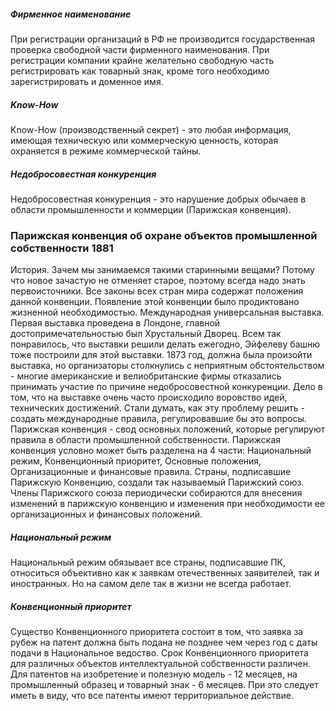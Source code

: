 ##### Фирменное наименование #####

При регистрации организаций в РФ не производится государственная проверка свободной части фирменного наименования. При регистрации компании крайне желательно свободную часть регистрировать как товарный знак, кроме того необходимо зарегистрировать и доменное имя.

##### Know-How #####

Know-How (производственный секрет) - это любая информация, имеющая техническую или коммерческую ценность, которая охраняется в режиме коммерческой тайны.

##### Недобросовестная конкуренция #####
 
Недобросовестная конкуренция - это нарушение добрых обычаев в области промышленности и коммерции (Парижская конвенция). 

### Парижская конвенция об охране объектов промышленной собственности 1881 ###

История. Зачем мы занимаемся такими старинными вещами? Потому что новое зачастую не отменяет старое, поэтому всегда надо знать первоисточники. Все законы всех стран мира содержат положения данной конвенции. Появление этой конвенции было продиктовано жизненной необходимостью. Международная универсальная выставка. Первая выставка проведена в Лондоне, главной достопримечательностью был Хрустальный Дворец. Всем так понравилось, что выставки решили делать ежегодно, Эйфелеву башню тоже построили для этой выставки. 1873 год, должна была произойти выставка, но организаторы столкнулись с неприятным обстоятельством - многие американские и велиобританские фирмы отказались принимать участие по причине недобросовестной конкуренции. Дело в том, что на выставке очень часто происходило воровство идей, технических достижений. Стали думать, как эту проблему решить - создать международные правила, регулировавшие бы это вопросы. Парижская конвенция - свод основных положений, которые регулируют правила в области промышленной собственности. Парижская конвенция условно может быть разделена на 4 части: Национальный режим, Конвенционный приоритет, Основные положения, Организационные и финансовые правила. Страны, подписавшие Парижскую Конвенцию, создали так называемый Парижский союз. Члены Парижского союза периодически собираются для внесения изменений в парижскую конвенцию и изменения при необходимости ее организационных и финансовых положений.

##### Национальный режим #####
Национальный режим обязывает все страны, подписавшие ПК, относиться объективно как к заявкам отечественных заявителей, так и иностранных. Но на самом деле так в жизни не всегда работает.

##### Конвенционный приоритет #####
Существо Конвенционного приоритета состоит в том, что заявка за рубеж на патент должна быть подана не позднее чем через год с даты подачи в Национальное ведоство. Срок Конвенционного приоритета для различных объектов интеллектуальной собственности различен. Для патентов на изобретение и полезную модель - 12 месяцев, на промышленный образец и товарный знак - 6 месяцев. При это следует иметь в виду, что все патенты имеют территориальное действие.
